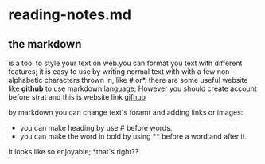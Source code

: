 # reading-notes.md
## the markdown 
is a tool to style your text on web.you can format you text with different features; it is easy to use by writing normal text with with a few non-alphabetic characters thrown in, like # or*.
there are some useful website like **github** to use markdown language; However you should create account before strat and this is website link [gifhub](https://github.com/)

by markdown you can change text's foramt and adding links or images:
 * you can make heading by use # before words.
 * you can make the word in bold by using ** before a word and after it.
 
It looks like so enjoyable; *that's right??.
